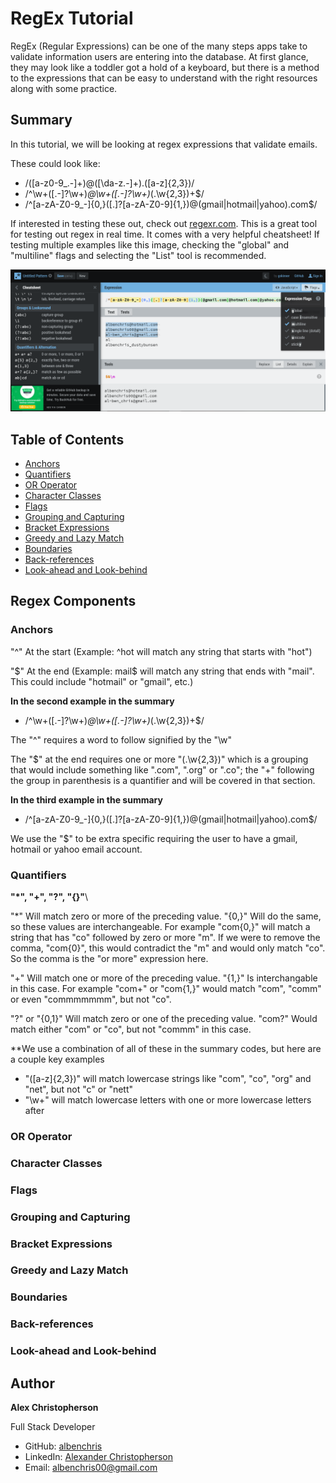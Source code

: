# **RegEx Tutorial**

RegEx (Regular Expressions) can be one of the many steps apps take to validate information users are entering into the database. At first glance, they may look like a toddler got a hold of a keyboard, but there is a method to the expressions that can be easy to understand with the right resources along with some practice.

## **Summary**

In this tutorial, we will be looking at regex expressions that validate emails. 

These could look like:
* /([a-z0-9_.-]+)@([\da-z.-]+).([a-z]{2,3})/
* /^\w+([\.-]?\w+)*@\w+([\.-]?\w+)*(\.\w{2,3})+$/
* /^[a-zA-Z0-9_-]{0,}([.]?[a-zA-Z0-9]{1,})@(gmail|hotmail|yahoo).com$/

If interested in testing these out, check out [regexr.com](regexr.com). This is a great tool for testing out regex in real time. It comes with a very helpful cheatsheet! If testing multiple examples like this image, checking the "global" and "multiline" flags and selecting the "List" tool is recommended.

![screenshot of regexr](./assets/regexrscreenshot.png)

## **Table of Contents**

- [Anchors](#anchors)
- [Quantifiers](#quantifiers)
- [OR Operator](#or-operator)
- [Character Classes](#character-classes)
- [Flags](#flags)
- [Grouping and Capturing](#grouping-and-capturing)
- [Bracket Expressions](#bracket-expressions)
- [Greedy and Lazy Match](#greedy-and-lazy-match)
- [Boundaries](#boundaries)
- [Back-references](#back-references)
- [Look-ahead and Look-behind](#look-ahead-and-look-behind)


## **Regex Components**


### **Anchors**
"^" At the start (Example: ^hot will match any string that starts with "hot")

"$" At the end (Example: mail$ will match any string that ends with "mail". This could include "hotmail" or "gmail", etc.)

**In the second example in the summary**
* /^\w+([\.-]?\w+)*@\w+([\.-]?\w+)*(\.\w{2,3})+$/

The "^" requires a word to follow signified by the "\w"

The "$" at the end requires one or more "(\.\w{2,3})" which is a grouping that would include something like ".com", ".org" or ".co"; the "+" following the group in parenthesis is a quantifier and will be covered in that section.

**In the third example in the summary**
* /^[a-zA-Z0-9_-]{0,}([.]?[a-zA-Z0-9]{1,})@(gmail|hotmail|yahoo).com$/

We use the "$" to be extra specific requiring the user to have a gmail, hotmail or yahoo email account.



### **Quantifiers**
**"*", "+", "?", "{}"**\

"*" Will match zero or more of the preceding value. "{0,}" Will do the same, so these values are interchangeable. For example "com{0,}" will match a string that has "co" followed by zero or more "m". If we were to remove the comma, "com{0}", this would contradict the "m" and would only match "co". So the comma is the "or more" expression here.

"+" Will match one or more of the preceding value. "{1,}" Is interchangable in this case. For example "com+" or "com{1,}" would match "com", "comm" or even "commmmmmm", but not "co".

"?" or "{0,1}" Will match zero or one of the preceding value. "com?" Would match either "com" or "co", but not "commm" in this case.

**We use a combination of all of these in the summary codes, but here are a couple key examples
* "([a-z]{2,3})" will match lowercase strings like "com", "co", "org" and "net", but not "c" or "nett"
* "\w+" will match lowercase letters with one or more lowercase letters after



### **OR Operator**

### **Character Classes**

### **Flags**

### **Grouping and Capturing**

### **Bracket Expressions**

### **Greedy and Lazy Match**

### **Boundaries**

### **Back-references**

### **Look-ahead and Look-behind**

## **Author**

**Alex Christopherson**

Full Stack Developer

* GitHub: [albenchris](https://github.com/albenchris)
* LinkedIn: [Alexander Christopherson](https://www.linkedin.com/in/alexander-christopherson-2b32085a/)
* Email: albenchris00@gmail.com